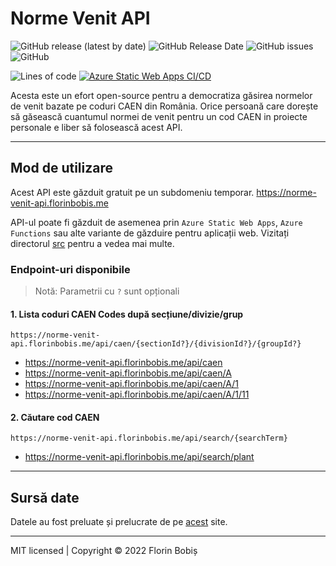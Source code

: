 # Norme Venit API

![GitHub release (latest by date)](https://img.shields.io/github/v/release/twentytwokhz/caen-api)
![GitHub Release Date](https://img.shields.io/github/release-date/twentytwokhz/caen-api)
![GitHub issues](https://img.shields.io/github/issues/twentytwokhz/caen-api)
![GitHub](https://img.shields.io/github/license/twentytwokhz/caen-api)

![Lines of code](https://img.shields.io/tokei/lines/github/twentytwokhz/caen-api)
[![Azure Static Web Apps CI/CD](https://github.com/twentytwokhz/caen-api/actions/workflows/azure-static-web-apps-lively-island-0c5aca203.yml/badge.svg)](https://github.com/twentytwokhz/caen-api/actions/workflows/azure-static-web-apps-lively-island-0c5aca203.yml)

Acesta este un efort open-source pentru a democratiza găsirea normelor de venit bazate pe coduri CAEN din România.
Orice persoană care dorește să găsească cuantumul normei de venit pentru un cod CAEN in proiecte personale e liber să folosească acest API.

---
## Mod de utilizare
Acest API este găzduit gratuit pe un subdomeniu temporar.
https://norme-venit-api.florinbobis.me

API-ul poate fi găzduit de asemenea prin `Azure Static Web Apps`, `Azure Functions` sau alte variante de găzduire pentru aplicații web.
Vizitați directorul [src](https://github.com/twentytwokhz/norme-venit-api/tree/master/src) pentru a vedea mai multe.

### Endpoint-uri disponibile

> Notă: Parametrii cu `?` sunt opționali

#### 1. Lista coduri CAEN Codes după secțiune/divizie/grup

`https://norme-venit-api.florinbobis.me/api/caen/{sectionId?}/{divisionId?}/{groupId?}`

- https://norme-venit-api.florinbobis.me/api/caen
- https://norme-venit-api.florinbobis.me/api/caen/A
- https://norme-venit-api.florinbobis.me/api/caen/A/1
- https://norme-venit-api.florinbobis.me/api/caen/A/1/11

#### 2. Căutare cod CAEN

`https://norme-venit-api.florinbobis.me/api/search/{searchTerm}`

- https://norme-venit-api.florinbobis.me/api/search/plant

---
## Sursă date

Datele au fost preluate și prelucrate de pe [acest](https://static.anaf.ro/static/10/Anaf/AsistentaContribuabili_r/Normevenit2022/Norme_venit_2022.html) site.

---
MIT licensed | Copyright © 2022 Florin Bobiș

